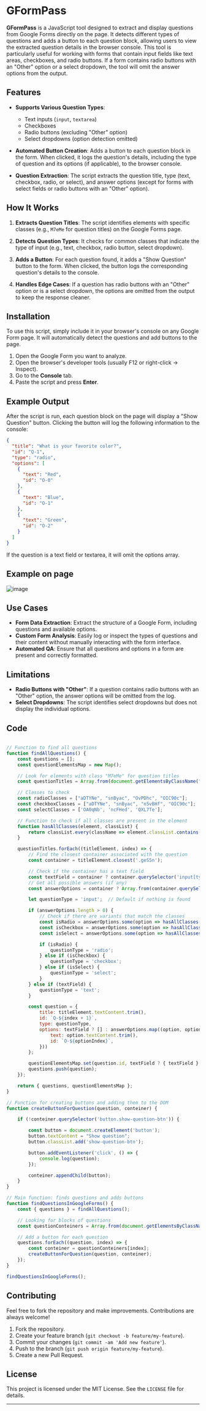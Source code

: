 # GFormPass

**GFormPass** is a JavaScript tool designed to extract and display questions from Google Forms directly on the page. It detects different types of questions and adds a button to each question block, allowing users to view the extracted question details in the browser console. This tool is particularly useful for working with forms that contain input fields like text areas, checkboxes, and radio buttons. If a form contains radio buttons with an "Other" option or a select dropdown, the tool will omit the answer options from the output.

## Features

- **Supports Various Question Types**: 
  - Text inputs (`input`, `textarea`)
  - Checkboxes
  - Radio buttons (excluding "Other" option)
  - Select dropdowns (option detection omitted)
  
- **Automated Button Creation**: Adds a button to each question block in the form. When clicked, it logs the question's details, including the type of question and its options (if applicable), to the browser console.

- **Question Extraction**: The script extracts the question title, type (text, checkbox, radio, or select), and answer options (except for forms with select fields or radio buttons with an "Other" option).

## How It Works

1. **Extracts Question Titles**: The script identifies elements with specific classes (e.g., `M7eMe` for question titles) on the Google Forms page.
  
2. **Detects Question Types**: It checks for common classes that indicate the type of input (e.g., text, checkbox, radio button, select dropdown).

3. **Adds a Button**: For each question found, it adds a "Show Question" button to the form. When clicked, the button logs the corresponding question's details to the console.

4. **Handles Edge Cases**: If a question has radio buttons with an "Other" option or is a select dropdown, the options are omitted from the output to keep the response cleaner.

## Installation

To use this script, simply include it in your browser's console on any Google Form page. It will automatically detect the questions and add buttons to the page.

1. Open the Google Form you want to analyze.
2. Open the browser's developer tools (usually F12 or right-click -> Inspect).
3. Go to the **Console** tab.
4. Paste the script and press **Enter**.

## Example Output

After the script is run, each question block on the page will display a "Show Question" button. Clicking the button will log the following information to the console:

```json
{
  "title": "What is your favorite color?",
  "id": "Q-1",
  "type": "radio",
  "options": [
    {
      "text": "Red",
      "id": "O-0"
    },
    {
      "text": "Blue",
      "id": "O-1"
    },
    {
      "text": "Green",
      "id": "O-2"
    }
  ]
}
```

If the question is a text field or textarea, it will omit the options array.

## Example on page

![image](https://github.com/user-attachments/assets/6bcd02c8-d9c9-44ef-b46f-eac54725e9a8)


## Use Cases

- **Form Data Extraction**: Extract the structure of a Google Form, including questions and available options.
- **Custom Form Analysis**: Easily log or inspect the types of questions and their content without manually interacting with the form interface.
- **Automated QA**: Ensure that all questions and options in a form are present and correctly formatted.

## Limitations

- **Radio Buttons with "Other"**: If a question contains radio buttons with an "Other" option, the answer options will be omitted from the log.
- **Select Dropdowns**: The script identifies select dropdowns but does not display the individual options.


## Code

```js

// Function to find all questions
function findAllQuestions() {
    const questions = [];
    const questionElementsMap = new Map();

    // Look for elements with class "M7eMe" for question titles
    const questionTitles = Array.from(document.getElementsByClassName("M7eMe"));

    // Classes to check
    const radioClasses = ["aDTYNe", "snByac", "OvPDhc", "OIC90c"];
    const checkboxClasses = ["aDTYNe", "snByac", "n5vBHf", "OIC90c"];
    const selectClasses = ['OA0qNb', 'ncFHed', 'QXL7Te'];

    // Function to check if all classes are present in the element
    function hasAllClasses(element, classList) {
        return classList.every(className => element.classList.contains(className));
    }

    questionTitles.forEach((titleElement, index) => {
        // Find the closest container associated with the question
        const container = titleElement.closest('.geS5n');

        // Check if the container has a text field
        const textField = container ? container.querySelector('input[type="text"], textarea') : null;
        // Get all possible answers (if any)
        const answerOptions = container ? Array.from(container.querySelectorAll(".OA0qNb, .aDTYNe.snByac")) : [];

        let questionType = 'input';  // Default if nothing is found

        if (answerOptions.length > 0) {
            // Check if there are variants that match the classes
            const isRadio = answerOptions.some(option => hasAllClasses(option, radioClasses));
            const isCheckbox = answerOptions.some(option => hasAllClasses(option, checkboxClasses));
            const isSelect = answerOptions.some(option => hasAllClasses(option, selectClasses));

            if (isRadio) {
                questionType = 'radio';
            } else if (isCheckbox) {
                questionType = 'checkbox';
            } else if (isSelect) {
                questionType = 'select';
            }
        } else if (textField) {
            questionType = 'text';
        }

        const question = {
            title: titleElement.textContent.trim(),
            id: `Q-${index + 1}`,
            type: questionType,
            options: textField ? [] : answerOptions.map((option, optionIndex) => ({
                text: option.textContent.trim(),
                id: `O-${optionIndex}`,
            }))
        };

        questionElementsMap.set(question.id, textField ? { textField } : answerOptions);
        questions.push(question);
    });

    return { questions, questionElementsMap };
}

// Function for creating buttons and adding them to the DOM
function createButtonForQuestion(question, conteiner) {

    if (!conteiner.querySelector('button.show-question-btn')) {

        const button = document.createElement('button');
        button.textContent = "Show question";
        button.classList.add('show-question-btn');

        button.addEventListener('click', () => {
            console.log(question);
        });

        conteiner.appendChild(button);
    }
}

// Main function: finds questions and adds buttons
function findQuestionsInGoogleForms() {
    const { questions } = findAllQuestions();  

    // Looking for blocks of questions
    const questionConteiners = Array.from(document.getElementsByClassName("geS5n"));

    // Add a button for each question
    questions.forEach((question, index) => {
        const conteiner = questionConteiners[index];
        createButtonForQuestion(question, conteiner);
    });
}

findQuestionsInGoogleForms();

```

## Contributing

Feel free to fork the repository and make improvements. Contributions are always welcome!

1. Fork the repository.
2. Create your feature branch (`git checkout -b feature/my-feature`).
3. Commit your changes (`git commit -am 'Add new feature'`).
4. Push to the branch (`git push origin feature/my-feature`).
5. Create a new Pull Request.

## License

This project is licensed under the MIT License. See the `LICENSE` file for details.

---
